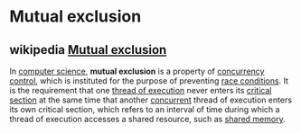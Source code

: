 # Mutual exclusion



## wikipedia [Mutual exclusion](https://en.wikipedia.org/wiki/Mutual_exclusion)

In [computer science](https://en.wikipedia.org/wiki/Computer_science), **mutual exclusion** is a property of [concurrency control](https://en.wikipedia.org/wiki/Concurrency_control), which is instituted for the purpose of preventing [race conditions](https://en.wikipedia.org/wiki/Race_condition). It is the requirement that one [thread of execution](https://en.wikipedia.org/wiki/Thread_(computing)) never enters its [critical section](https://en.wikipedia.org/wiki/Critical_section) at the same time that another [concurrent](https://en.wikipedia.org/wiki/Concurrent_computing) thread of execution enters its own critical section, which refers to an interval of time during which a thread of execution accesses a shared resource, such as [shared memory](https://en.wikipedia.org/wiki/Shared_memory_(interprocess_communication)).